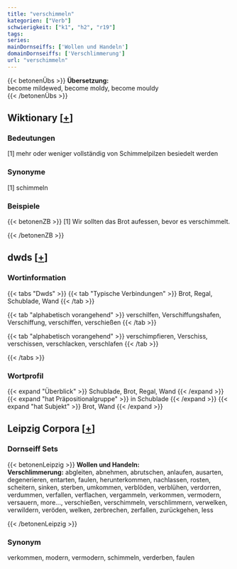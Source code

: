 ```yaml
---
title: "verschimmeln"
kategorien: ["Verb"]
schwierigkeit: ["k1", "h2", "r19"]
tags:
series:
mainDornseiffs: ['Wollen und Handeln']
domainDornseiffs: ['Verschlimmerung']
url: "verschimmeln"
---
```


{{< betonenÜbs >}}
**Übersetzung:**  
become mildewed, become  moldy, become  mouldy  
{{< /betonenÜbs >}}

## Wiktionary [[+](https://de.wiktionary.org/wiki/verschimmeln)]

### Bedeutungen
[1] mehr oder weniger vollständig von Schimmelpilzen besiedelt werden  

### Synonyme
[1] schimmeln  

### Beispiele
{{< betonenZB >}}
[1] Wir sollten das Brot aufessen, bevor es verschimmelt.  

{{< /betonenZB >}}


## dwds [[+](https://www.dwds.de/wb/verschimmeln)]

### Wortinformation
{{< tabs "Dwds" >}}
{{< tab "Typische Verbindungen" >}}
Brot, Regal, Schublade, Wand
{{< /tab >}}

{{< tab "alphabetisch vorangehend" >}}
verschilfen, Verschiffungshafen, Verschiffung, verschiffen, verschießen
{{< /tab >}}

{{< tab "alphabetisch vorangehend" >}}
verschimpfieren, Verschiss, verschissen, verschlacken, verschlafen
{{< /tab >}}

{{< /tabs >}}

### Wortprofil
{{< expand "Überblick" >}} Schublade, Brot, Regal, Wand {{< /expand >}}
{{< expand "hat Präpositionalgruppe" >}} in Schublade {{< /expand >}}
{{< expand "hat Subjekt" >}} Brot, Wand {{< /expand >}}

## Leipzig Corpora [[+](https://corpora.uni-leipzig.de/en/res?word=verschimmeln&corpusId=deu_newscrawl-public_2018)]

### Dornseiff Sets
{{< betonenLeipzig >}}
**Wollen und Handeln:**  
**Verschlimmerung:** abgleiten, abnehmen, abrutschen, anlaufen, ausarten, degenerieren, entarten, faulen, herunterkommen, nachlassen, rosten, scheitern, sinken, sterben, umkommen, verblöden, verblühen, verdorren, verdummen, verfallen, verflachen, vergammeln, verkommen, vermodern, versauern, more..., verschießen, verschimmeln, verschlimmern, verwelken, verwildern, veröden, welken, zerbrechen, zerfallen, zurückgehen, less  

{{< /betonenLeipzig >}}

### Synonym
verkommen, modern, vermodern, schimmeln, verderben, faulen

